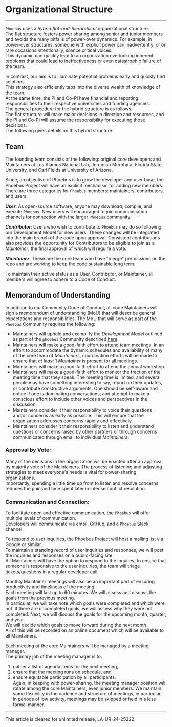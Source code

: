 # Organizational Structure
----
`Phoebus` uses a _hybrid flat-and-hierarchical_ organizational structure.  
The flat structure fosters power sharing among senior and junior members and avoids the many pitfalls of power-over dynamics. 
For example, in power-over structures, someone with explicit power can inadvertently, or on rare occasions intentionally, silence critical voices.  
This dynamic can quickly lead to an organization overlooking inherent problems that could lead to ineffectiveness or even catastrophic failure of the team.  

In contrast, our aim is to illuminate potential problems early and quickly find solutions.  
This strategy also efficiently taps into the diverse wealth of knowledge of the team.  
At the same time, the PI and Co-PI have financial and reporting responsibilities to their respective universities and funding agencies.  
The general procedure for the hybrid structure is as follows.  
The flat structure will make major decisions in direction and resources, and the PI and Co-PI will assume the responsibility for executing those decisions.  
The following gives details on this hybrid structure.

## Team
The founding team consists of the following: original core developers and Maintainers at Los Alamos National Lab, 
Jeremiah Murphy at Florida State University, and Carl Fields at University of Arizona.  

Since, an objective of Phoebus is to grow the developer and user base, the Phoebus Project will have an explicit mechanism for adding new members. 
There are three categories for `Phoebus` members: maintainers, contributors, and users.  

***User***: As open-source software, anyone may download, compile, and execute `Phoebus`. 
New users will encouraged to join communication channels for connection with the larger `Phoebus` community. 

***Contributor***: Users who wish to contribute to `Phoebus` may do so following our Development Model for new users. 
These changes will be integrated into the main branch of the code upon approval. Consistent 
contributions also provides the opportunity for Contributors to be eligible to join as a *Maintainer*, the final approval of which will require a vote.

***Maintainer***: These are the core team who have "merge" permissions on the repo and are working to keep the code sustainable long term.  

To maintain their active status as a User, Contributor, or Maintainer, all members will agree to adhere to a Code of Conduct.

## Memorandum of Understanding

In addition to our Community Code of Conduct, all code Maintainers will sign a memorandum of understanding (MoU) 
that will describe general expectations and responsibilities. The MoU that will serve as part of the `Phoebus` Community requires the following:

- Maintainers will uphold and exemplify the _Development Model_ outlined as part of the `phoebus` Community described [here](CONTRIBUTING.md).
- Maintainers will make a good-faith effort to attend team meetings. In an effort to accommodate the dynamic schedules and availability of many of the core team of *Maintainers*, coordination efforts will be made to ensure that *at least* 1 *Maintainer* is present for all meetings. 
- Maintainers will make a good-faith effort to attend the annual workshop.
- Maintainers will make a good-faith effort to monitor the fraction of the meeting time that they speak. The meeting time is limited, and several people may have something interesting to say, report on their updates, or contribute constructive arguments. One should be self-aware and notice if one is dominating conversations, and attempt to make a conscious effort to include other voices and perspectives in the discussion.
- Maintainers consider it their responsibility to voice their questions and/or concerns as early as possible.  This will ensure that the organization addresses concerns rapidly and effectively.
- Maintainers consider it their responsibility to listen and understand questions or concerns raised by other partners or through concerns communicated through email to individual *Maintainers*.


### Approval by Vote:  
Many of the decisions in the organization will be enacted after an approval by majority vote of the Maintainers. 
The process of listening and adjusting strategies to meet everyone's needs is vital for power-sharing organizations.  
Importantly, spending a little time up front to listen and resolve concerns reduces the pain and time spent later in intense conflict resolution.  

### Communication and Connection: 
To facilitate open and effective communication, the `Phoebus` will offer multiple levels of communication.  
Developers will communicate via email, GitHub, and a `Phoebus` Slack channel. 

To respond to user inquiries, the Phoebus Project will host a mailing list via Google or similar.  
To maintain a standing record of user inquiries and responses, we will post the inquiries and responses on a public-facing site.  
All Maintainers will have the option to respond to the inquires; to ensure that someone is responsive to the user inquiries, 
the team will triage tickets/questions in a regular developer call.

Monthly Maintainer meetings will also be an important part of ensuring productivity and timeliness of the meeting.  
Each meeting will last up to 60 minutes.  We will assess and discuss the goals from the previous meeting.  
In particular, we will take note which goals were completed and which were not.  If there are uncompleted goals, 
we will assess why they were not completed.  Next, we will discuss the goals for the upcoming month, quarter, and year.  
We will decide which goals to move forward during the next month.  
All of this will be recorded on an online document which will be available to all Maintainers.

Each meeting of the core Maintainers will be managed by a meeting manager.  
The primary job of the meeting manager is to: 
1) gather a list of agenda items for the next meeting, 
2) ensure that the meeting runs on schedule, and 
3) ensure equitable participation by all participants.   
Again, in keeping with power-sharing, the meeting manager position will rotate among the core Maintainers, even junior members.
We maintain some flexibility in the cadence and structure of meetings, in particular, in periods of low activity, meetings may 
be skipped or held in a less formal manner.

* * *
This article is cleared for unlimited release, LA-UR-24-25222.
